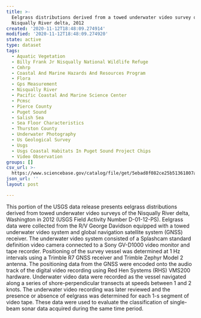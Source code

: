 ```yaml
---
title: >-
  Eelgrass distributions derived from a towed underwater video survey of the
  Nisqually River delta, 2012
created: '2020-11-12T18:48:09.274914'
modified: '2020-11-12T18:48:09.274920'
state: active
type: dataset
tags:
  - Aquatic Vegetation
  - Billy Frank Jr Nisqually National Wildlife Refuge
  - Cmhrp
  - Coastal And Marine Hazards And Resources Program
  - Flora
  - Gps Measurement
  - Nisqually River
  - Pacific Coastal And Marine Science Center
  - Pcmsc
  - Pierce County
  - Puget Sound
  - Salish Sea
  - Sea Floor Characteristics
  - Thurston County
  - Underwater Photography
  - Us Geological Survey
  - Usgs
  - Usgs Coastal Habitats In Puget Sound Project Chips
  - Video Observation
groups: []
csv_url: >-
  https://www.sciencebase.gov/catalog/file/get/5ebad8f082ce25b51361807a?name=nq12_video.csv
json_url: ''
layout: post

---
```

This portion of the USGS data release presents eelgrass distributions derived from towed underwater video surveys of the Nisqually River delta, Washington in 2012 (USGS Field Activity Number D-01-12-PS). Eelgrass data were collected from the R/V George Davidson equipped with a towed underwater video system and global navigation satellite system (GNSS) receiver. The underwater video system consisted of a Splashcam standard definition video camera connected to a Sony GV-D1000 video monitor and tape recorder. Positioning of the survey vessel was determined at 1 Hz intervals using a Trimble R7 GNSS receiver and Trimble Zephyr Model 2 antenna. The positioning data from the GNSS were encoded onto the audio track of the digital video recording using Red Hen Systems (RHS) VMS200 hardware. Underwater video data were recorded as the vessel navigated along a series of shore-perpendicular transects at speeds between 1 and 2 knots. The underwater video recording was later reviewed and the presence or absence of eelgrass was determined for each 1-s segment of video tape. These data were used to evaluate the classification of single-beam sonar data acquired during the same time period.
